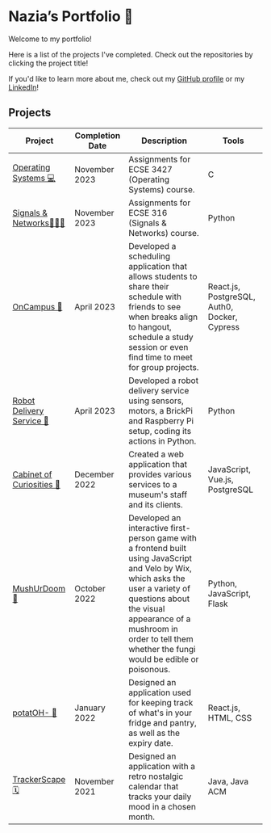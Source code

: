 # Nazia’s Portfolio 🫶

Welcome to my portfolio! 

Here is a list of the projects I've completed. Check out the repositories by clicking the project title! 

If you'd like to learn more about me, check out my [GitHub profile](https://github.com/naziaC) or my [LinkedIn](https://www.linkedin.com/in/naziachowdhury/)!

## Projects

| Project | Completion Date | Description | Tools |
| --------------- |-------------| -----|-----|
| [Operating Systems 💻](https://github.com/naziaC/ECSE427) | November 2023 | Assignments for ECSE 3427 (Operating Systems) course.| C |
| [Signals & Networks👩🏽‍💻](https://github.com/naziaC/ECSE316) | November 2023 | Assignments for ECSE 316 (Signals & Networks) course.| Python |
| [OnCampus 📍   ](https://github.com/ECSE-428-Group-5-W-2023/OnCampus) | April 2023 | Developed a scheduling application that allows students to share their schedule with friends to see when breaks align to hangout, schedule a study session or even find time to meet for group projects. | React.js, PostgreSQL, Auth0, Docker, Cypress |
| [Robot Delivery Service 🤖  ](https://github.com/Lucy-Zh/ECSE211-23) | April 2023 | Developed a robot delivery service using sensors, motors, a BrickPi and Raspberry Pi setup, coding its actions in Python. | Python |
| [Cabinet of Curiosities 🧐](https://github.com/McGill-ECSE321-Fall2022/project-group-13) | December 2022 | Created a web application that provides various services to a museum's staff and its clients. | JavaScript, Vue.js, PostgreSQL |
| [MushUrDoom 🍄    ](https://github.com/yu-an-lu/MushUrDoom) | October 2022 | Developed an interactive first-person game with a frontend built using JavaScript and Velo by Wix, which asks the user a variety of questions about the visual appearance of a mushroom in order to tell them whether the fungi would be edible or poisonous. | Python, JavaScript, Flask |
| [potatOH- 🥔    ](https://github.com/yu-an-lu/potatOH-) | January 2022 | Designed an application used for keeping track of what's in your fridge and pantry, as well as the expiry date. | React.js, HTML, CSS |
| [TrackerScape 🗓](https://github.com/samperezh/TrackerScape) | November 2021 | Designed an application with a retro nostalgic calendar that tracks your daily mood in a chosen month. | Java, Java ACM |
